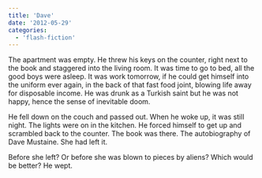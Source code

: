 ```yaml
---
title: 'Dave'
date: '2012-05-29'
categories:
  - 'flash-fiction'
---
```


The apartment was empty. He threw his keys on the counter, right next to the
book and staggered into the living room. It was time to go to bed, all the good
boys were asleep. It was work tomorrow, if he could get himself into the uniform
ever again, in the back of that fast food joint, blowing life away for
disposable income. He was drunk as a Turkish saint but he was not happy, hence
the sense of inevitable doom.

<!-- truncate -->

He fell down on the couch and passed out. When he woke up, it was still night.
The lights were on in the kitchen. He forced himself to get up and scrambled
back to the counter. The book was there. The autobiography of Dave Mustaine. She
had left it.

Before she left? Or before she was blown to pieces by aliens? Which would be
better? He wept.
